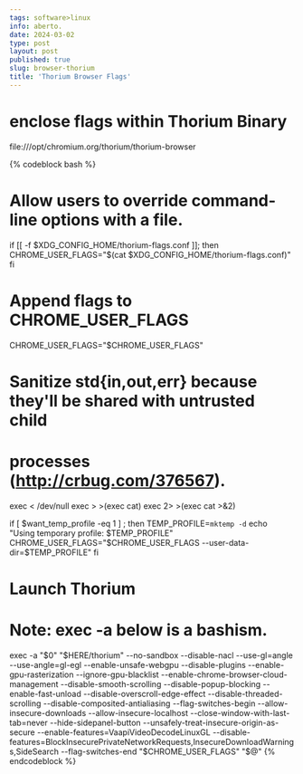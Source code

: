 ```yaml
---
tags: software>linux
info: aberto.
date: 2024-03-02
type: post
layout: post
published: true
slug: browser-thorium
title: 'Thorium Browser Flags'
---
```


# enclose flags within Thorium Binary

file:///opt/chromium.org/thorium/thorium-browser

{% codeblock bash %}
# Allow users to override command-line options with a file.
if [[ -f $XDG_CONFIG_HOME/thorium-flags.conf ]]; then
   CHROME_USER_FLAGS="$(cat $XDG_CONFIG_HOME/thorium-flags.conf)"
fi

# Append flags to CHROME_USER_FLAGS
CHROME_USER_FLAGS="$CHROME_USER_FLAGS"

# Sanitize std{in,out,err} because they'll be shared with untrusted child
# processes (http://crbug.com/376567).
exec < /dev/null
exec > >(exec cat)
exec 2> >(exec cat >&2)

if [ $want_temp_profile -eq 1 ] ; then
  TEMP_PROFILE=`mktemp -d`
  echo "Using temporary profile: $TEMP_PROFILE"
  CHROME_USER_FLAGS="$CHROME_USER_FLAGS --user-data-dir=$TEMP_PROFILE"
fi

# Launch Thorium
# Note: exec -a below is a bashism.
exec -a "$0" "$HERE/thorium" --no-sandbox --disable-nacl --use-gl=angle --use-angle=gl-egl --enable-unsafe-webgpu --disable-plugins --enable-gpu-rasterization --ignore-gpu-blacklist --enable-chrome-browser-cloud-management --disable-smooth-scrolling --disable-popup-blocking --enable-fast-unload --disable-overscroll-edge-effect --disable-threaded-scrolling --disable-composited-antialiasing --flag-switches-begin --allow-insecure-downloads --allow-insecure-localhost --close-window-with-last-tab=never --hide-sidepanel-button --unsafely-treat-insecure-origin-as-secure --enable-features=VaapiVideoDecodeLinuxGL --disable-features=BlockInsecurePrivateNetworkRequests,InsecureDownloadWarnings,SideSearch --flag-switches-end "$CHROME_USER_FLAGS" "$@"
{% endcodeblock %}
